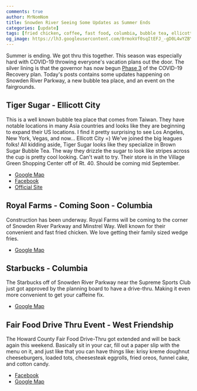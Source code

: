 ```yaml
---
comments: true
author: MrNomNom
title: Snowden River Seeing Some Updates as Summer Ends
categories: [update]
tags: [fried chicken, coffee, fast food, columbia, bubble tea, ellicott city, west friendship]
og_image: https://lh3.googleusercontent.com/0rmokVf0sqItEFJ_-gD0L4wYZBYioPO8jzC_zco0jB5L0iSAPkmQZxLNSZkxahEOjH3cqZWgfv0XRt61uSEnUI7mILnwF6vw88pRkRiTPbZxHlO7jJCbnVzJbqF3LN0WIel2KuMGKQ=w400
---
```


Summer is ending. We got thru this together. This season was especially hard with COVID-19 throwing everyone's vacation plans out the door. The silver lining is that the governor has now begun [Phase 3](https://governor.maryland.gov/2020/09/01/governor-hogan-announces-beginning-of-stage-three-of-marylands-covid-19-recovery-additional-safe-and-gradual-reopenings/) of the COVID-19 Recovery plan. Today's posts contains some updates happening on Snowden River Parkway, a new bubble tea place, and an event on the fairgrounds.

<!--more-->

## Tiger Sugar - Ellicott City

This is a well known bubble tea place that comes from Taiwan. They have notable locations in many Asia countries and looks like they are beginning to expand their US locations. I find it pretty surprising to see Los Angeles, New York, Vegas, and now... Ellicott City =) We've joined the big leagues folks! All kidding aside, Tiger Sugar looks like they specialize in Brown Sugar Bubble Tea. The way they drizzle the sugar to look like stripes across the cup is pretty cool looking. Can't wait to try. Their store is in the Village Green Shopping Center off of Rt. 40. Should be coming mid September.

* [Google Map](https://goo.gl/maps/EKFHypbGECMgwDHf7)
* [Facebook](https://www.facebook.com/Tiger-Sugar-Ellicott-City-Maryland-104523758024006)
* [Official Site](https://en.tigersugar.com/)

## Royal Farms - Coming Soon - Columbia

Construction has been underway. Royal Farms will be coming to the corner of Snowden River Parkway and Minstrel Way. Well known for their convenient and fast fried chicken. We love getting their family sized wedge fries. 

* [Google Map](https://goo.gl/maps/ejq3FNXGoKnys4Qf6)

## Starbucks - Columbia

The Starbucks off of Snowden River Parkway near the Supreme Sports Club just got approved by the planning board to have a drive-thru. Making it even more convenient to get your caffeine fix.

* [Google Map](https://goo.gl/maps/D1tuZJ2UYrhCkAUH6)

## Fair Food Drive Thru Event - West Friendship

The Howard County Fair Food Drive-Thru got extended and will be back again this weekend. Basically sit in your car, fill out a paper slip with the menu on it, and just like that you can have things like: krisy kreme doughnut cheeseburgers, loaded tots, cheesesteak eggrolls, fried oreos, funnel cake, and cotton candy.

* [Facebook](https://www.facebook.com/Howard-County-Fair-Food-Drive-Thru-111266464029126)
* [Google Map](https://goo.gl/maps/zrgVjiayTK3aT37P9)
